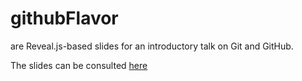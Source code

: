 # githubFlavor
are Reveal.js-based slides for an introductory talk on Git and GitHub. 

The slides can be consulted [here](liangshi7.github.io/githubFlavor)
